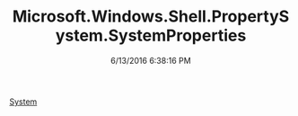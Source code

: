 ﻿---
title: Microsoft.Windows.Shell.PropertySystem.SystemProperties
date: 6/13/2016 6:38:16 PM
---

[System](T-Microsoft.Windows.Shell.PropertySystem.SystemProperties.System.html)
